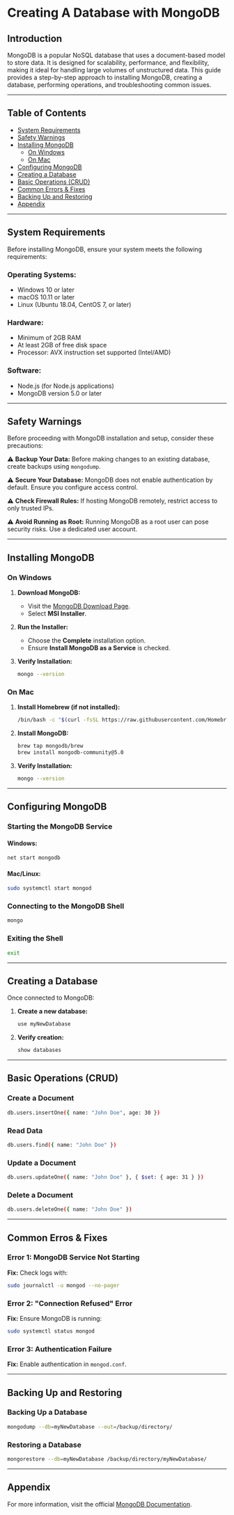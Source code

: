 # Creating A Database with MongoDB

## Introduction

MongoDB is a popular NoSQL database that uses a document-based model to store data. It is designed for scalability, performance, and flexibility, making it ideal for handling large volumes of unstructured data. This guide provides a step-by-step approach to installing MongoDB, creating a database, performing operations, and troubleshooting common issues.

---

## Table of Contents

- [System Requirements](#system-requirements)
- [Safety Warnings](#safety-warnings)
- [Installing MongoDB](#installing-mongodb)
  - [On Windows](#on-windows)
  - [On Mac](#on-mac)
- [Configuring MongoDB](#configuring-mongodb)
- [Creating a Database](#creating-a-database)
- [Basic Operations (CRUD)](#basic-operations-crud)
- [Common Errors & Fixes](#common-errors-&-fixes)
- [Backing Up and Restoring](#backing-up-and-restoring)
- [Appendix](#appendix)

---

## System Requirements

Before installing MongoDB, ensure your system meets the following requirements:

### **Operating Systems:**
- Windows 10 or later
- macOS 10.11 or later
- Linux (Ubuntu 18.04, CentOS 7, or later)

### **Hardware:**
- Minimum of 2GB RAM
- At least 2GB of free disk space
- Processor: AVX instruction set supported (Intel/AMD)

### **Software:**
- Node.js (for Node.js applications)
- MongoDB version 5.0 or later

---

## Safety Warnings

Before proceeding with MongoDB installation and setup, consider these precautions:

⚠ **Backup Your Data:** Before making changes to an existing database, create backups using `mongodump`.

⚠ **Secure Your Database:** MongoDB does not enable authentication by default. Ensure you configure access control.

⚠ **Check Firewall Rules:** If hosting MongoDB remotely, restrict access to only trusted IPs.

⚠ **Avoid Running as Root:** Running MongoDB as a root user can pose security risks. Use a dedicated user account.

---

## Installing MongoDB

### **On Windows**

1. **Download MongoDB:**  
   - Visit the [MongoDB Download Page](https://www.mongodb.com/try/download/community).  
   - Select **MSI Installer**.

2. **Run the Installer:**  
   - Choose the **Complete** installation option.
   - Ensure **Install MongoDB as a Service** is checked.

3. **Verify Installation:**  
   ```sh
   mongo --version
   ```

### **On Mac**

1. **Install Homebrew (if not installed):**  
   ```sh
   /bin/bash -c "$(curl -fsSL https://raw.githubusercontent.com/Homebrew/install/HEAD/install.sh)"
   ```

2. **Install MongoDB:**  
   ```sh
   brew tap mongodb/brew
   brew install mongodb-community@5.0
   ```

3. **Verify Installation:**  
   ```sh
   mongo --version
   ```

---

## Configuring MongoDB

### **Starting the MongoDB Service**

#### **Windows:**
```sh
net start mongodb
```

#### **Mac/Linux:**
```sh
sudo systemctl start mongod
```

### **Connecting to the MongoDB Shell**
```sh
mongo
```

### **Exiting the Shell**
```sh
exit
```

---

## Creating a Database

Once connected to MongoDB:

1. **Create a new database:**
   ```sh
   use myNewDatabase
   ```

2. **Verify creation:**
   ```sh
   show databases
   ```

---

## Basic Operations (CRUD)

### **Create a Document**
```sh
db.users.insertOne({ name: "John Doe", age: 30 })
```

### **Read Data**
```sh
db.users.find({ name: "John Doe" })
```

### **Update a Document**
```sh
db.users.updateOne({ name: "John Doe" }, { $set: { age: 31 } })
```

### **Delete a Document**
```sh
db.users.deleteOne({ name: "John Doe" })
```

---

## Common Erros & Fixes

### **Error 1: MongoDB Service Not Starting**  
**Fix:** Check logs with:  
```sh
sudo journalctl -u mongod --no-pager
```

### **Error 2: "Connection Refused" Error**  
**Fix:** Ensure MongoDB is running:
```sh
sudo systemctl status mongod
```

### **Error 3: Authentication Failure**  
**Fix:** Enable authentication in `mongod.conf`.

---

## Backing Up and Restoring

### **Backing Up a Database**
```sh
mongodump --db=myNewDatabase --out=/backup/directory/
```

### **Restoring a Database**
```sh
mongorestore --db=myNewDatabase /backup/directory/myNewDatabase/
```

---

## Appendix

For more information, visit the official [MongoDB Documentation](https://www.mongodb.com/docs/manual/).

